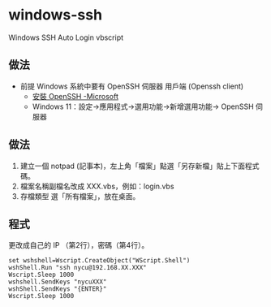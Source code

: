 # windows-ssh
Windows SSH Auto Login vbscript

## 做法
- 前提 Windows 系統中要有 OpenSSH 伺服器 用戶端 (Openssh client)
  - [安裝 OpenSSH -Microsoft](https://docs.microsoft.com/zh-tw/windows-server/administration/openssh/openssh_install_firstuse)
  - Windows 11：設定->應用程式->選用功能->新增選用功能-> OpenSSH 伺服器
## 做法
1. 建立一個 notpad (記事本)，左上角「檔案」點選「另存新檔」貼上下面程式碼。
2. 檔案名稱副檔名改成 XXX.vbs，例如：login.vbs
3. 存檔類型 選「所有檔案」，放在桌面。
## 程式
更改成自己的 IP （第2行），密碼（第4行）。
```cmd=
set wshshell=Wscript.CreateObject("WScript.Shell")
wshShell.Run "ssh nycu@192.168.XX.XXX"
Wscript.Sleep 1000
wshshell.SendKeys "nycuXXX"
wshShell.SendKeys "{ENTER}"
Wscript.Sleep 1000
```
